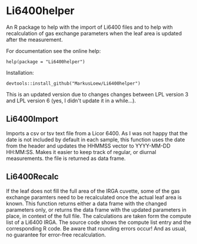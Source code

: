 Li6400helper
============

An R package to help with the import of Li6400 files and to help with recalculation of gas exchange parameters when the leaf area is updated after the measurement.

For documentation see the online help:

	help(package = "Li6400helper")

Installation:

	devtools::install_github("MarkusLoew/Li6400helper")

This is an updated version due to changes changes between LPL version 3 and LPL version 6 (yes, I didn't update it in a while...).


## Li6400Import

Imports a csv or tsv text file from a Licor 6400. As I was not happy that the date is not included by default in each sample, this function uses the date from the header and updates the HHMMSS vector to YYYY-MM-DD HH:MM:SS. Makes it easier to keep track of regular, or diurnal measurements.
the file is returned as data frame.


## Li6400Recalc

If the leaf does not fill the full area of the IRGA cuvette, some of the gas exchange paramters need to be recalculated once the actual leaf area is known. This function returns either a data frame with the changed parameters only, or returns the data frame with the updated parameters in place, in context of the full file.
The calculations are taken form the compute list of a Li6400 IRGA. The source code shows the compute list entry and the corresponding R code. Be aware that rounding errors occur! And as usual, no guarantee for error-free recalculation.

